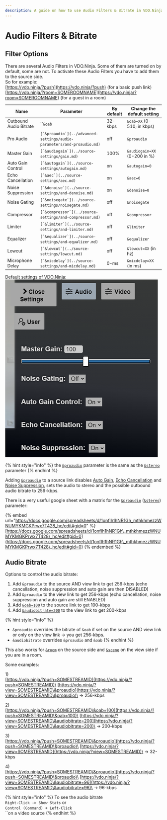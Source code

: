 ```yaml
---
description: A guide on how to use Audio Filters & Bitrate in VDO.Ninja
---
```


# Audio Filters & Bitrate

## Filter Options

There are several Audio Filters in VDO.Ninja. Some of them are turned on by default, some are not. To activate these Audio Filters you have to add them to the source side.\
So for example:\
[https://vdo.ninja/?push](https://vdo.ninja/?push) (for a basic push link)\
[https://vdo.ninja/?room=SOMEROOMNAME](https://vdo.ninja/?room=SOMEROOMNAME) (for a guest in a room)

| Name                   | Parameter                                                                | By default | Change the default setting   |
| ---------------------- | ------------------------------------------------------------------------ | ---------- | ---------------------------- |
| Outbound Audio Bitrate | ``[`&oab`](../source-settings/and-outboundaudiobitrate.md)               | 32-kbps    | `&oab=XX` (0-510; in kbps)   |
| Pro Audio              | ``[`&proaudio`](../advanced-settings/audio-parameters/and-proaudio.md)`` | off        | `&proaudio`                  |
| Master Gain            | ``[`&audiogain`](../source-settings/gain.md)``                           | 100%       | `&audiogain=XX` (0-200 in %) |
| Auto Gain Control      | ``[`&autogain`](../source-settings/autogain.md)``                        | on         | `&autogain=0`                |
| Echo Cancellation      | ``[`&aec`](../source-settings/aec.md)``                                  | on         | `&aec=0`                     |
| Noise Suppression      | ``[`&denoise`](../source-settings/and-denoise.md)``                      | on         | `&denoise=0`                 |
| Noise Gating           | ``[`&noisegate`](../source-settings/noisegate.md)``                      | off        | `&noisegate`                 |
| Compressor             | ``[`&compressor`](../source-settings/and-compressor.md)``                | off        | `&compressor`                |
| Limiter                | ``[`&limiter`](../source-settings/and-limiter.md)``                      | off        | `&limiter`                   |
| Equalizer              | ``[`&equalizer`](../source-settings/and-equalizer.md)``                  | off        | `&equalizer`                 |
| Lowcut                 | ``[`&lowcut`](../source-settings/lowcut.md)``                            | off        | `&lowcut=XX` (in hz)         |
| Microphone Delay       | ``[`&micdelay`](../source-settings/and-micdelay.md)``                    | 0-ms       | `&micdelay=XX` (in ms)       |

Default settings of VDO.Ninja:\
![](<../.gitbook/assets/image (109).png>)

{% hint style="info" %}
the [`&proaudio`](../advanced-settings/audio-parameters/and-proaudio.md) parameter is the same as the [`&stereo`](../general-settings/stereo.md) parameter
{% endhint %}

Adding [`&proaudio`](../advanced-settings/audio-parameters/and-proaudio.md) to a source link disables [Auto Gain](../source-settings/autogain.md), [Echo Cancellation](../source-settings/aec.md) and [Noise Suppression](../source-settings/and-denoise.md), sets the audio to stereo and the possible outbound audio bitrate to 256-kbps.

There is a very useful google sheet with a matrix for the [`&proaudio`](../advanced-settings/audio-parameters/and-proaudio.md) ([`&stereo`](../general-settings/stereo.md)) parameter:

{% embed url="https://docs.google.com/spreadsheets/d/1onfIh1hNR1Gh_mthkhmezzWNUMYKMGKPrwx7T428_hc/edit#gid=0" %}
[https://docs.google.com/spreadsheets/d/1onfIh1hNR1Gh\_mthkhmezzWNUMYKMGKPrwx7T428\_hc/edit#gid=0](https://docs.google.com/spreadsheets/d/1onfIh1hNR1Gh\_mthkhmezzWNUMYKMGKPrwx7T428\_hc/edit#gid=0)
{% endembed %}

## Audio Bitrate

Options to control the audio bitrate:

1. Add `&proaudio` to the source AND view link to get 256-kbps (echo cancellation, noise suppression and auto gain are then DISABLED)
2. Add `&proaudio` to the view link to get 256-kbps (echo cancellation, noise suppression and auto gain are still ENABLED)
3. Add [`&oab=100`](../source-settings/and-outboundaudiobitrate.md) to the source link to get 100-kbps
4. Add [`&audiobitrate=200`](../advanced-settings/view-parameters/audiobitrate.md) to the view link to get 200-kbps

{% hint style="info" %}
* `&proaudio` overrides the bitrate of `&oab` if set on the source AND view link or only on the view link -> you get 256-kbps.
* `&audiobitrate` overrides `&proaudio` and `&oab`
{% endhint %}

This also works for [`&room`](../general-settings/room.md) on the source side and [`&scene`](../advanced-settings/view-parameters/scene.md) on the view side if you are in a room.

Some examples:

1\)\
[https://vdo.ninja/?push=SOMESTREAMID](https://vdo.ninja/?push=SOMESTREAMID)\
[https://vdo.ninja/?view=SOMESTREAMID\&proaudio](https://vdo.ninja/?view=SOMESTREAMID\&proaudio)\
\-> 256-kbps

2\)\
[https://vdo.ninja/?push=SOMESTREAMID\&oab=100](https://vdo.ninja/?push=SOMESTREAMID\&oab=100)\
[https://vdo.ninja/?view=SOMESTREAMID\&audiobitrate=200](https://vdo.ninja/?view=SOMESTREAMID\&audiobitrate=200)\
\-> 200-kbps

3\)\
[https://vdo.ninja/?push=SOMESTREAMID\&proaudio](https://vdo.ninja/?push=SOMESTREAMID\&proaudio)\
[https://vdo.ninja/?view=SOMESTREAMID](https://vdo.ninja/?view=SOMESTREAMID)\
\-> 32-kbps

4\)\
[https://vdo.ninja/?push=SOMESTREAMID\&proaudio](https://vdo.ninja/?push=SOMESTREAMID\&proaudio)\
[https://vdo.ninja/?view=SOMESTREAMID\&audiobitrate=96](https://vdo.ninja/?view=SOMESTREAMID\&audiobitrate=96)\
\-> 96-kbps

{% hint style="info" %}
To see the audio bitrate\
`Right-Click -> Show Stats` or\
`Control (Command) + Left-Click`\
``on a video source
{% endhint %}
